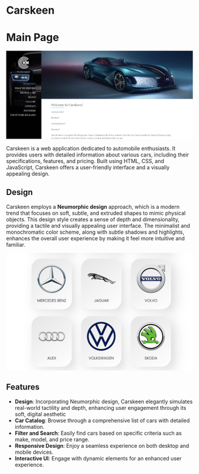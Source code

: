 # Carskeen

# Main Page
![Home Page](images/Mainpage.png)  

Carskeen is a web application dedicated to automobile enthusiasts. It provides users with detailed information about various cars, including their specifications, features, and pricing. Built using HTML, CSS, and JavaScript, Carskeen offers a user-friendly interface and a visually appealing design.

## Design

Carskeen employs a **Neumorphic design** approach, which is a modern trend that focuses on soft, subtle, and extruded shapes to mimic physical objects. This design style creates a sense of depth and dimensionality, providing a tactile and visually appealing user interface. The minimalist and monochromatic color scheme, along with subtle shadows and highlights, enhances the overall user experience by making it feel more intuitive and familiar.

![Design](images/neomor.png)  

## Features
- **Design**: Incorporating Neumorphic design, Carskeen elegantly simulates real-world tactility and depth, enhancing user engagement through its soft, digital aesthetic
- **Car Catalog**: Browse through a comprehensive list of cars with detailed information.
- **Filter and Search**: Easily find cars based on specific criteria such as make, model, and price range.
- **Responsive Design**: Enjoy a seamless experience on both desktop and mobile devices.
- **Interactive UI**: Engage with dynamic elements for an enhanced user experience.
